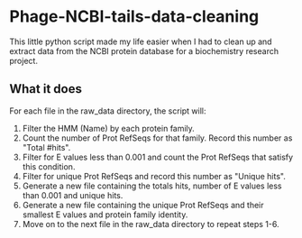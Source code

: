 # Phage-NCBI-tails-data-cleaning
This little python script made my life easier when I had to clean up and extract data from the NCBI protein database for a biochemistry research project. 

## What it does
For each file in the raw_data directory, the script will:
1. Filter the HMM (Name) by each protein family.
2. Count the number of Prot RefSeqs for that family. Record this number as "Total #hits".
3. Filter for E values less than 0.001 and count the Prot RefSeqs that satisfy this condition.
4. Filter for unique Prot RefSeqs and record this number as "Unique hits".
5. Generate a new file containing the totals hits, number of E values less than 0.001 and unique hits.
6. Generate a new file containing the unique Prot RefSeqs and their smallest E values and protein family identity.
7. Move on to the next file in the raw_data directory to repeat steps 1-6.
